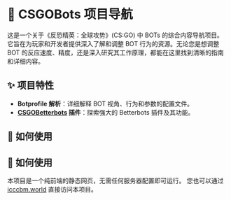 # 🤖 CSGOBots 项目导航
这是一个关于《反恐精英：全球攻势》(CS:GO) 中 BOTs 的综合内容导航项目。它旨在为玩家和开发者提供深入了解和调整 BOT 行为的资源。无论您是想调整 BOT 的反应速度、精度，还是深入研究其工作原理，都能在这里找到清晰的指南和详细内容。
## ✨ 项目特性
*   **Botprofile 解析**：详细解释 BOT 视角、行为和参数的配置文件。
*   **[CSGOBetterbots](https://github.com/manicogaming/CSGOBetterBots) 插件**：探索强大的 Betterbots 插件及其功能。
## 🚀 如何使用
## 🚀 如何使用
本项目是一个纯前端的静态网页，无需任何服务器配置即可运行。
您也可以通过 [icccbm.world](https://icccbm.world) 直接访问本项目。
